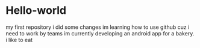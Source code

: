 # Hello-world
my first repository
i did some changes im learning how to use github cuz i need to work by teams
im currently developing an android app for a bakery.
i like to eat
